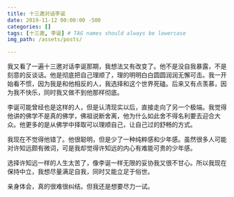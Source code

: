 ```yaml
---
title: 十三邀对话李诞
date: 2019-11-12 00:00:00 -500
categories: []
tags: [十三邀, 李诞] # TAG names should always be lowercase
img_path: /assets/posts/

---
```


我又看了一遍十三邀对话李诞那期，我想法又有改变了。他不是没自我暴露，不是刻意的反谈话。他是彻底把自己理顺了，理的明明白白圆圆润润无懈可击。我一开始看不惯，因为我是和他相反的人，我选择和这个世界死磕。后来又有点羡慕，因为我不快乐，同时我又做不到他那样彻底。

李诞可能曾经也是这样的人，但是认清现实以后，直接走向了另一个极端。我觉得他讲的佛学不是真的佛学，佛祖说断舍离，他为什么如此舍不得名利要去迎合大众。他更多的是从佛学中择取可以理顺自己，让自己过的舒畅的方式。

我现在不觉得他错了。他很聪明，但是少了一种纯粹感和少年感。虽然很多人可能对许知远颇有微词，可是我却觉得许知远的内心有难能可贵的少年感。

选择许知远一样的人生太苦了，像李诞一样无限的妥协我又很不甘心。所以我现在保持中立，我想尽量满足自我，同时又能立足于俗世。

亲身体会，真的很难很纠结。但我还是想要尽力一试。
